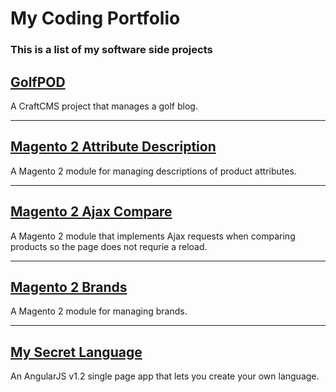 # My Coding Portfolio

### This is a list of my software side projects

## [GolfPOD](https://github.com/dmatthew/golfpod)

A CraftCMS project that manages a golf blog.

***

## [Magento 2 Attribute Description](https://github.com/dmatthew/magento2-attribute-description)

A Magento 2 module for managing descriptions of product attributes.

***

## [Magento 2 Ajax Compare](https://github.com/dmatthew/magento-ajax-compare)

A Magento 2 module that implements Ajax requests when comparing products so the page does not requrie a reload.

***

## [Magento 2 Brands](https://github.com/dmatthew/magento2-module-brand)

A Magento 2 module for managing brands.

***

## [My Secret Language](https://github.com/dmatthew/my-secret-language)

An AngularJS v1.2 single page app that lets you create your own language.
